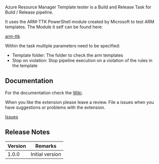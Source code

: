 Azure Resource Manager Template tester is a Build and Release Task for Build / Release pipeline.

It uses the ARM-TTK PowerShell module created by Microsoft to test ARM templates. The Module it self can be found here:

[arm-ttk](https://github.com/Azure/azure-quickstart-templates/tree/master/test/arm-ttk)

Within the task multiple parameters need to be specified:
* Template folder: The folder to check the arm templates
* Stop on violation: Stop pipeline execution on a violation of the rules in the template


## Documentation

For the documentation check the [Wiki](https://github.com/MaikvanderGaag/msft-extensions/wiki).

When you like the extension please leave a review. File a issues when you have suggestions or problems with the extension.

[Issues](https://github.com/MaikvanderGaag/msft-extensions/issues)


## Release Notes

| Version | Remarks                             |  
|---------|-------------------------------------|
| 1.0.0   | Initial version                     |